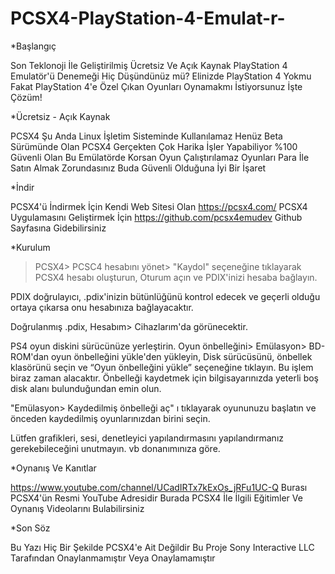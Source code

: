 # PCSX4-PlayStation-4-Emulat-r-

*Başlangıç 

Son Teklonoji İle Geliştirilmiş Ücretsiz Ve 
Açık Kaynak PlayStation 4 Emulatör'ü Denemeği
Hiç Düşündünüz mü? Elinizde PlayStation 4 
Yokmu Fakat PlayStation 4'e Özel Çıkan
Oyunları Oynamakmı İstiyorsunuz İşte Çözüm!

*Ücretsiz - Açık Kaynak

PCSX4 Şu Anda Linux İşletim Sisteminde 
Kullanılamaz Henüz Beta Sürümünde Olan PCSX4
Gerçekten Çok Harika İşler Yapabiliyor 
%100 Güvenli Olan Bu Emülatörde Korsan Oyun
Çalıştırılamaz Oyunları Para İle Satın Almak
Zorundasınız Buda Güvenli Olduğuna İyi Bir
İşaret 

*İndir

PCSX4'ü İndirmek İçin Kendi Web Sitesi Olan
https://pcsx4.com/ PCSX4 Uygulamasını 
Geliştirmek İçin https://github.com/pcsx4emudev
Github Sayfasına Gidebilirsiniz 

*Kurulum


> PCSX4> PCSC4 hesabını yönet> "Kaydol" seçeneğine tıklayarak PCSX4 hesabı oluşturun, Oturum açın ve PDIX'inizi hesaba bağlayın.


PDIX doğrulayıcı, .pdix'inizin bütünlüğünü kontrol edecek ve geçerli olduğu ortaya çıkarsa onu hesabınıza bağlayacaktır.


Doğrulanmış .pdix, Hesabım> Cihazlarım'da görünecektir.


PS4 oyun diskini sürücünüze yerleştirin.
Oyun önbelleğini> Emülasyon> BD-ROM'dan oyun önbelleğini yükle'den yükleyin, Disk sürücüsünü, önbellek klasörünü seçin ve “Oyun önbelleğini yükle” seçeneğine tıklayın. Bu işlem biraz zaman alacaktır. Önbelleği kaydetmek için bilgisayarınızda yeterli boş disk alanı bulunduğundan emin olun.

"Emülasyon> Kaydedilmiş önbelleği aç" ı tıklayarak oyununuzu başlatın ve önceden kaydedilmiş oyunlarınızdan birini seçin.


Lütfen grafikleri, sesi, denetleyici yapılandırmasını yapılandırmanız gerekebileceğini unutmayın. vb donanımınıza göre.


*Oynanış Ve Kanıtlar 

https://www.youtube.com/channel/UCadIRTx7kExOs_jRFu1UC-Q
Burası PCSX4'ün Resmi YouTube Adresidir Burada
PCSX4 İle İlgili Eğitimler Ve Oynanış Videolarını
Bulabilirsiniz 


*Son Söz

Bu Yazı Hiç Bir Şekilde PCSX4'e Ait Değildir
Bu Proje Sony Interactive LLC Tarafından Onaylanmamıştır Veya Onaylamamıştır 



